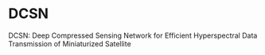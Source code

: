 # DCSN
 DCSN: Deep Compressed Sensing Network for Efficient Hyperspectral Data Transmission of Miniaturized Satellite

